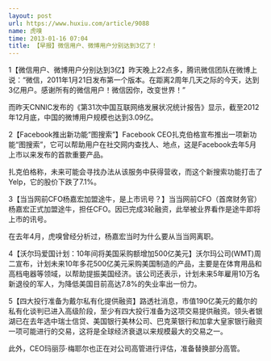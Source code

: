 ```yaml
---
layout: post
url: https://www.huxiu.com/article/9088
name: 虎嗅
time: 2013-01-16 07:04
title: 【早报】微信用户、微博用户分别达到3亿了！
---
```

1【微信用户、微博用户分别达到3亿】昨天晚上22点多，腾讯微信团队在微博上说：“微信，2011年1月21日发布第一个版本。在距离2周年几天之际的今天，达到3亿用户。感谢所有的微信用户！微信因你，改变世界！”

而昨天CNNIC发布的《第31次中国互联网络发展状况统计报告》显示，截至2012年12月底，中国的微博用户规模也达到3.09亿。

2【Facebook推出新功能“图搜索”】Facebook CEO扎克伯格宣布推出一项新功能“图搜索”，它可以帮助用户在社交网内查找人、地点，这是Facebook去年5月上市以来发布的首款重要产品。

扎克伯格称，未来可能会寻找办法从该服务中获得营收，而这个新搜索功能打击了Yelp，它的股价下跌了7.1%。

3【当当网前CFO杨嘉宏加盟途牛，是上市讯号？】当当网前CFO（首席财务官）杨嘉宏正式加盟途牛，担任CFO。因已完成3轮融资，此举被业界看作是途牛即将上市的讯号。

在去年4月，虎嗅曾经分析过，杨嘉宏当时为什么要从当当网离职。

4【沃尔玛爱国计划：10年间将美国采购额增加500亿美元】沃尔玛公司(WMT)周二宣布，计划未来10年多花500亿美元采购美国制造的产品，主要是在体育用品和高档电器等领域，以帮助提振美国经济。该公司还表示，计划未来5年雇用10万名新退役的军人，为降低美国目前高达7.8%的失业率出一份力。

5【四大投行准备为戴尔私有化提供融资】路透社消息，市值190亿美元的戴尔的私有化谈判已进入高级阶段，至少有四大投行准备为这项交易提供融资。领头者银湖已在去年选中瑞士信贷、美国银行美林公司、巴克莱银行和加拿大皇家银行融资一项可能进行的交易，这将是全球经济衰退以来规模最大的交易之一。

此外，CEO玛丽莎·梅耶尔也正在对公司高管进行评估，准备替换部分高管。

